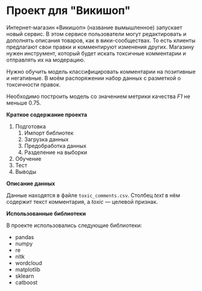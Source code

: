 # Проект для "Викишоп"

Интернет-магазин «Викишоп» (название вымышленное) запускает новый сервис. В этом сервисе пользователи могут редактировать и дополнять описания товаров, как в вики-сообществах. То есть клиенты предлагают свои правки и комментируют изменения других. Магазину нужен инструмент, который будет искать токсичные комментарии и отправлять их на модерацию. 

Нужно обучить модель классифицировать комментарии на позитивные и негативные. В моём распоряжении набор данных с разметкой о токсичности правок.

Необходимо построить модель со значением метрики качества *F1* не меньше 0.75. 

**Краткое содержание проекта**

1. Подготовка
	1. Импорт библиотек
	2. Загрузка данных
	3. Предобработка данных
	4. Разделение на выборки
2. Обучение
3. Тест
4. Выводы

**Описание данных**

Данные находятся в файле `toxic_comments.csv`. Столбец *text* в нём содержит текст комментария, а *toxic* — целевой признак.

**Использованные библиотеки**

В проекте использовались следующие библиотеки:
- pandas
- numpy
- re
- nltk
- wordcloud
- matplotlib
- sklearn
- catboost